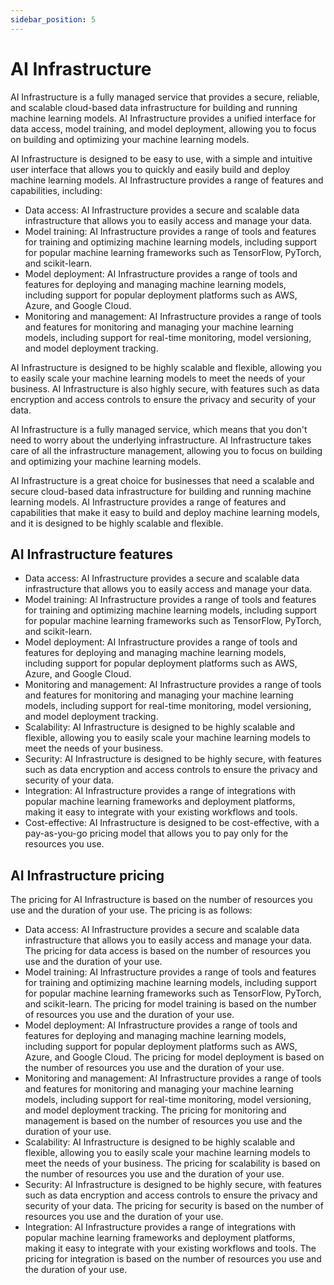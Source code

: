 ```yaml
---
sidebar_position: 5
---
```


# AI Infrastructure

AI Infrastructure is a fully managed service that provides a secure, reliable, and scalable cloud-based data infrastructure for building and running machine learning models. AI Infrastructure provides a unified interface for data access, model training, and model deployment, allowing you to focus on building and optimizing your machine learning models.

AI Infrastructure is designed to be easy to use, with a simple and intuitive user interface that allows you to quickly and easily build and deploy machine learning models. AI Infrastructure provides a range of features and capabilities, including:

- Data access: AI Infrastructure provides a secure and scalable data infrastructure that allows you to easily access and manage your data.
- Model training: AI Infrastructure provides a range of tools and features for training and optimizing machine learning models, including support for popular machine learning frameworks such as TensorFlow, PyTorch, and scikit-learn.
- Model deployment: AI Infrastructure provides a range of tools and features for deploying and managing machine learning models, including support for popular deployment platforms such as AWS, Azure, and Google Cloud.
- Monitoring and management: AI Infrastructure provides a range of tools and features for monitoring and managing your machine learning models, including support for real-time monitoring, model versioning, and model deployment tracking.

AI Infrastructure is designed to be highly scalable and flexible, allowing you to easily scale your machine learning models to meet the needs of your business. AI Infrastructure is also highly secure, with features such as data encryption and access controls to ensure the privacy and security of your data.

AI Infrastructure is a fully managed service, which means that you don't need to worry about the underlying infrastructure. AI Infrastructure takes care of all the infrastructure management, allowing you to focus on building and optimizing your machine learning models.

AI Infrastructure is a great choice for businesses that need a scalable and secure cloud-based data infrastructure for building and running machine learning models. AI Infrastructure provides a range of features and capabilities that make it easy to build and deploy machine learning models, and it is designed to be highly scalable and flexible.

## AI Infrastructure features

- Data access: AI Infrastructure provides a secure and scalable data infrastructure that allows you to easily access and manage your data.
- Model training: AI Infrastructure provides a range of tools and features for training and optimizing machine learning models, including support for popular machine learning frameworks such as TensorFlow, PyTorch, and scikit-learn.
- Model deployment: AI Infrastructure provides a range of tools and features for deploying and managing machine learning models, including support for popular deployment platforms such as AWS, Azure, and Google Cloud.
- Monitoring and management: AI Infrastructure provides a range of tools and features for monitoring and managing your machine learning models, including support for real-time monitoring, model versioning, and model deployment tracking.
- Scalability: AI Infrastructure is designed to be highly scalable and flexible, allowing you to easily scale your machine learning models to meet the needs of your business.
- Security: AI Infrastructure is designed to be highly secure, with features such as data encryption and access controls to ensure the privacy and security of your data.
- Integration: AI Infrastructure provides a range of integrations with popular machine learning frameworks and deployment platforms, making it easy to integrate with your existing workflows and tools.
- Cost-effective: AI Infrastructure is designed to be cost-effective, with a pay-as-you-go pricing model that allows you to pay only for the resources you use.

## AI Infrastructure pricing

The pricing for AI Infrastructure is based on the number of resources you use and the duration of your use. The pricing is as follows:

- Data access: AI Infrastructure provides a secure and scalable data infrastructure that allows you to easily access and manage your data. The pricing for data access is based on the number of resources you use and the duration of your use.
- Model training: AI Infrastructure provides a range of tools and features for training and optimizing machine learning models, including support for popular machine learning frameworks such as TensorFlow, PyTorch, and scikit-learn. The pricing for model training is based on the number of resources you use and the duration of your use.
- Model deployment: AI Infrastructure provides a range of tools and features for deploying and managing machine learning models, including support for popular deployment platforms such as AWS, Azure, and Google Cloud. The pricing for model deployment is based on the number of resources you use and the duration of your use.
- Monitoring and management: AI Infrastructure provides a range of tools and features for monitoring and managing your machine learning models, including support for real-time monitoring, model versioning, and model deployment tracking. The pricing for monitoring and management is based on the number of resources you use and the duration of your use.
- Scalability: AI Infrastructure is designed to be highly scalable and flexible, allowing you to easily scale your machine learning models to meet the needs of your business. The pricing for scalability is based on the number of resources you use and the duration of your use.
- Security: AI Infrastructure is designed to be highly secure, with features such as data encryption and access controls to ensure the privacy and security of your data. The pricing for security is based on the number of resources you use and the duration of your use.
- Integration: AI Infrastructure provides a range of integrations with popular machine learning frameworks and deployment platforms, making it easy to integrate with your existing workflows and tools. The pricing for integration is based on the number of resources you use and the duration of your use.
